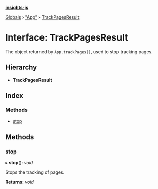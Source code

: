 **[insights-js](../README.md)**

[Globals](../globals.md) › [&quot;App&quot;](../modules/_app_.md) › [TrackPagesResult](_app_.trackpagesresult.md)

# Interface: TrackPagesResult

The object returned by `App.trackPages()`, used to stop tracking pages.

## Hierarchy

* **TrackPagesResult**

## Index

### Methods

* [stop](_app_.trackpagesresult.md#stop)

## Methods

###  stop

▸ **stop**(): *void*

Stops the tracking of pages.

**Returns:** *void*